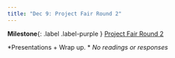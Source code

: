 ```yaml
---
title: "Dec 9: Project Fair Round 2"
---
```


**Milestone**{: .label .label-purple } [Project Fair Round 2](https://canvas.uw.edu/courses/1434073/assignments/5890699)

*Presentations + Wrap up. *
*No readings or responses*
